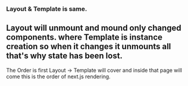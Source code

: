 ### Layout & Template is same.

## Layout will unmount and mound only changed components. where Template is instance creation so when it changes it unmounts all that's why state has been lost.

The Order is first Layout -> Template will cover and inside that page will come this is the order of next.js rendering.
